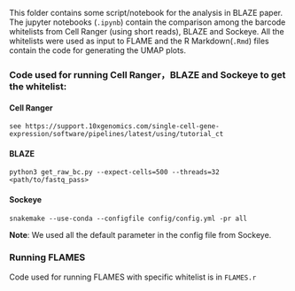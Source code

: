 This folder contains some script/notebook for the analysis in BLAZE paper. The jupyter notebooks (`.ipynb`) contain the comparison among the barcode whitelists from Cell Ranger (using short reads), BLAZE and Sockeye. All the whitelists were used as input to FLAME and the R Markdown(`.Rmd`) files contain the code for generating the UMAP plots.

### Code used for running Cell Ranger，BLAZE and Sockeye to get the whitelist:
#### Cell Ranger
```
see https://support.10xgenomics.com/single-cell-gene-expression/software/pipelines/latest/using/tutorial_ct 
```
#### BLAZE
```
python3 get_raw_bc.py --expect-cells=500 --threads=32 <path/to/fastq_pass>
```
#### Sockeye
```
snakemake --use-conda --configfile config/config.yml -pr all
```
**Note**: We used all the default parameter in the config file from Sockeye.

### Running FLAMES
Code used for running FLAMES with specific whitelist is in `FLAMES.r`
